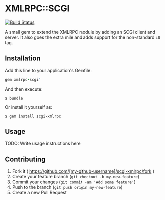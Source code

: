 # XMLRPC::SCGI

[![Build Status](https://travis-ci.org/smuth4/ruby-xmlrpc-scgi.svg)](https://travis-ci.org/smuth4/ruby-xmlrpc-scgi)

A small gem to extend the XMLRPC module by adding an SCGI client and server. It also goes the extra mile and adds support for the non-standard `i8` tag.

## Installation

Add this line to your application's Gemfile:

```ruby
gem xmlrpc-scgi'
```

And then execute:

    $ bundle

Or install it yourself as:

    $ gem install scgi-xmlrpc

## Usage

TODO: Write usage instructions here

## Contributing

1. Fork it ( https://github.com/[my-github-username]/scgi-xmlrpc/fork )
2. Create your feature branch (`git checkout -b my-new-feature`)
3. Commit your changes (`git commit -am 'Add some feature'`)
4. Push to the branch (`git push origin my-new-feature`)
5. Create a new Pull Request
